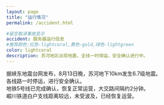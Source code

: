 ```yaml
---
layout: page
title: "运行情况"
permalink: /accident.html

#留空取消事故显示
accident: 服务器运行信息
#推荐颜色:红色-lightcoral,黄色-gold,绿色-lightgreen
color: lightcoral
description: 苏河地区出现地震，全线一时停运，安全确认进行中。
---
```


据峡东地震台网发布，8月13日晚，苏河地下10km发生6.7级地震。  
各线路一时停运，进行安全确认。  
地铁5号线已完成确认，恢复正常运营，大交路间隔约2分钟。  
崛川铁道白户支线距离较远，未受波及，已经恢复运营。
